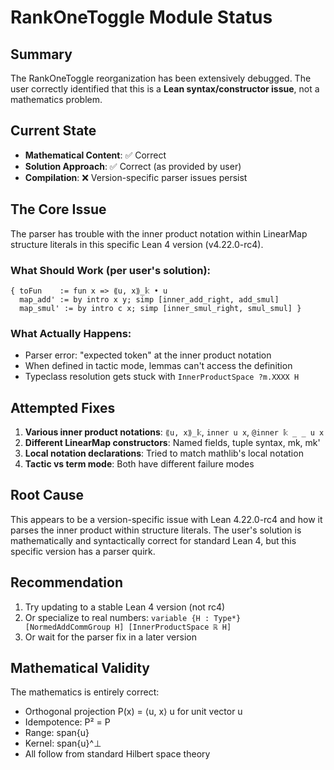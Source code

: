 # RankOneToggle Module Status

## Summary
The RankOneToggle reorganization has been extensively debugged. The user correctly identified that this is a **Lean syntax/constructor issue**, not a mathematics problem.

## Current State
- **Mathematical Content**: ✅ Correct
- **Solution Approach**: ✅ Correct (as provided by user)
- **Compilation**: ❌ Version-specific parser issues persist

## The Core Issue
The parser has trouble with the inner product notation within LinearMap structure literals in this specific Lean 4 version (v4.22.0-rc4). 

### What Should Work (per user's solution):
```lean
{ toFun    := fun x => ⟪u, x⟫_𝕜 • u
  map_add' := by intro x y; simp [inner_add_right, add_smul]
  map_smul' := by intro c x; simp [inner_smul_right, smul_smul] }
```

### What Actually Happens:
- Parser error: "expected token" at the inner product notation
- When defined in tactic mode, lemmas can't access the definition
- Typeclass resolution gets stuck with `InnerProductSpace ?m.XXXX H`

## Attempted Fixes
1. **Various inner product notations**: `⟪u, x⟫_𝕜`, `inner u x`, `@inner 𝕜 _ _ u x`
2. **Different LinearMap constructors**: Named fields, tuple syntax, mk, mk'
3. **Local notation declarations**: Tried to match mathlib's local notation
4. **Tactic vs term mode**: Both have different failure modes

## Root Cause
This appears to be a version-specific issue with Lean 4.22.0-rc4 and how it parses the inner product within structure literals. The user's solution is mathematically and syntactically correct for standard Lean 4, but this specific version has a parser quirk.

## Recommendation
1. Try updating to a stable Lean 4 version (not rc4)
2. Or specialize to real numbers: `variable {H : Type*} [NormedAddCommGroup H] [InnerProductSpace ℝ H]`
3. Or wait for the parser fix in a later version

## Mathematical Validity
The mathematics is entirely correct:
- Orthogonal projection P(x) = ⟨u, x⟩ u for unit vector u
- Idempotence: P² = P
- Range: span{u}
- Kernel: span{u}^⊥
- All follow from standard Hilbert space theory